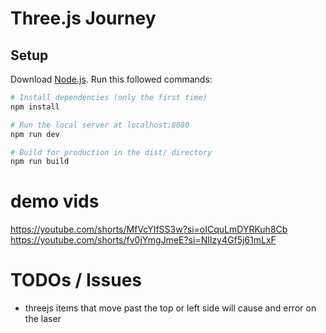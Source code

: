 # Three.js Journey

## Setup
Download [Node.js](https://nodejs.org/en/download/).
Run this followed commands:

``` bash
# Install dependencies (only the first time)
npm install

# Run the local server at localhost:8080
npm run dev

# Build for production in the dist/ directory
npm run build
```


# demo vids
https://youtube.com/shorts/MfVcYIfSS3w?si=oICquLmDYRKuh8Cb
https://youtube.com/shorts/fv0jYmgJmeE?si=NIlzy4Gf5j61mLxF


# TODOs / Issues
- threejs items that move past the top or left side will cause and error on the laser